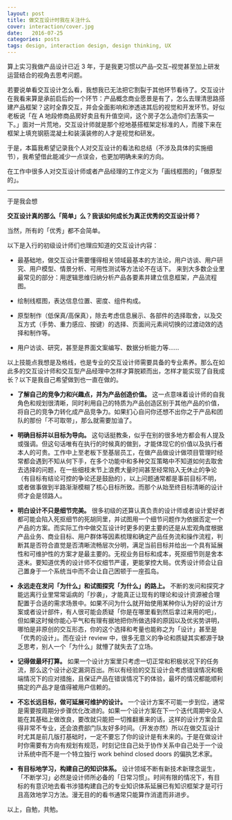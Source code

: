 ```yaml
---
layout: post
title: 做交互设计时我在关注什么
cover: interaction/cover.jpg
date:   2016-07-25
categories: posts
tags: design, interaction design, design thinking, UX
---
```




算上实习我做产品设计已近 3 年，于是我更习惯以产品–交互–视觉甚至加上研发运营结合的视角去思考问题。   

若要说单看交互设计怎么看，我想我已无法把它割裂于其他环节看待了。交互设计在我看来算是承前启后的一个环节：产品概念商业愿景是有了，怎么去理清思路搭建产品框架？这时全靠交互，并会全面影响和渗透进其后的视觉和开发环节。好似老板说「在 A 地段修商品房好卖且有升值空间，这个房子怎么造你们去落实一下。」面对一片荒地，交互设计师就是那个挖地基搭框架定标准的人，而接下来在框架上填充钢筋混凝土和装潢装修的人才是视觉和研发。   

于是，本篇我希望记录我个人对交互设计的看法和总结（不涉及具体的实施细节），我希望借此能减少一点误会，也更加明确未来的方向。   

在工作中很多人对交互设计师或者产品经理的工作定义为「画线框图的」「做原型的」。   

---

于是我会想      

**交互设计真的那么「简单」么？我该如何成长为真正优秀的交互设计师？**

当然，所有的「优秀」都不会简单。

以下是入行的初级设计师们也理应知道的交互设计内容：

- 最基础地，做交互设计需要懂得相关领域最基本的方法论，用户访谈、用户研究、用户模型、情景分析、可用性测试等方法论不在话下。
来到大多数企业里最常见的部分：用逻辑思维归纳分析产品各要素并建立信息框架，产品流程图。

- 绘制线框图，表达信息位置、密度、组件构成。

- 原型制作（低保真/高保真），除去考虑信息展示、各部件的选择取舍，以及交互方式（手势、重力感应、按键）的选择、页面间元素间切换的过渡动效的选择和制作等。

- 用户访谈、研究，甚至是界面文案编写、数据分析能力等……  

以上技能点我想是及格线，也是专业的交互设计师需要具备的专业素养。那么在如此多的交互设计师和交互型产品经理中怎样才算脱颖而出，怎样才能实现了自我成长？以下是我自己希望做到也一直在做的。  

- **了解自己的竞争力和兴趣点，并为产品创造价值。** 这一点意味着设计师的自我角色和规划很清晰，同时利用自己的特质为产品创造区别于其他产品的价值，将自己的竞争力转化成产品竞争力。如果扪心自问你还想不出你之于产品和团队的那份「不可取带」，那么就需要加油了。

- **明确目标并以目标为导向。** 这句话挺教条，似乎在别的很多地方都会有人提及或强调。但这句话唯有在执行的时候真的做到，才能体现它的价值以及执行者本人的可贵。工作中上至老板下至基层员工，在做产品做设计做项目管理时经常都会遇到不知从何下手，在多个功能中和多种交互策略中不知道如何去取舍去选择的问题，在一些细枝末节上浪费大量时间甚至经常陷入无休止的争论（有目标有结论可控的争论还是鼓励的），以上问题通常都是事前目标不明，或者做事做到半路渐渐模糊了核心目标所致。而那个从始至终目标清晰的设计师才会是领路人。

- **明白设计不只是细节完美。** 很多初级的还算认真负责的设计师或者设计爱好者都可能会陷入死抠细节的死胡同里，并试图用一个细节问题作为依据否定一个产品的方案。而实际工作中做交互设计时更多的更主要的还是从宏观角度根据产品业务、商业目标、用户群体等因素梳理和确定产品任务流和操作流程，判断其是否符合直觉是否清晰流畅层次分明，满足当前目标并给出一个具有延展性和可维护性的方案才是最主要的。无视业务目标和成本，死抠细节则是舍本逐末。要知道优秀的设计师不仅细节严谨，更能掌控大局。优秀设计师会让自己置身于一个系统当中而不会让自己困顿于一座孤岛。

- **永远走在发问「为什么」和试图探究「为什么」的路上。** 不断的发问和探究才能远离行业里常常诟病的「抄袭」，才能真正让现有的理论和设计资源被合理配置于合适的需求场景中。如果不问为什么就开始使用某种你认为好的设计方案或者设计部件，有人很可能会质疑「你是在哪里看到然后拿过来用的吧」，但如果这时候你能心平气和有理有据地把你所做选择的原因以及优劣势讲明，哪怕是非原创的交互形态，你的这个选择和考量也能称之为「设计」甚至是「优秀的设计」。而在设计 review 中，很多无意义的争论和质疑其实都源于缺乏思考，别人一个「为什么」就懵了就失去了立场。

- **记得做最坏打算。** 如果一个设计方案里只考虑一切正常和积极状况下的任务流，那么这个设计必定漏洞百出。所以有经验的交互设计会考虑错误情况和极端情况下的应对措施，且保证产品在错误情况下的体验，最坏的情况都能顺利搞定的产品才是值得被用户信赖的。  

- **不忘长远目标，做可延展可维护的设计。** 一个设计方案不可能一步到位，通常是需要按周期分步骤优化改进的。如果一个设计方案在下一个迭代周期中没人能在其基础上做改良，要改就只能把一切推翻重来的话，这样的设计方案会显得非常不专业，还会浪费部门队友好多时间。（开发亦然）所以在做交互设计时尤其是前几版打基础时，一定不要忘了你的设计是有未来的。于是在做设计时你需要有方向有规划有规范，时刻记住自己处于协作关系中自己处于一个设计系统中而不是一个特立独行 work behind closed doors 的偏执艺术家。

- **有目标地学习，构建自己的知识体系。** 设计领域不断有新技术新理念诞生，「不断学习」必然是设计师所必备的「日常习惯」。时间有限的情况下，有目标的有意识地去看书涉猎构建自己的专业知识体系延展已有知识框架才是可行且高效地学习方法。漫无目的的看书通常只能算作消遣而非进步。


以上，自勉，共勉。
